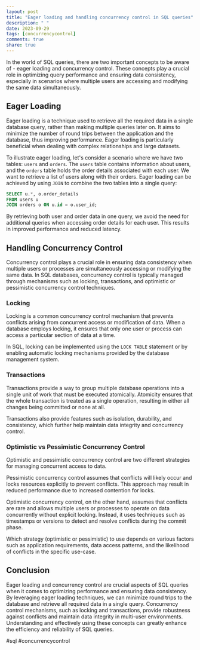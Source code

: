 ```yaml
---
layout: post
title: "Eager loading and handling concurrency control in SQL queries"
description: " "
date: 2023-09-29
tags: [concurrencycontrol]
comments: true
share: true
---
```


In the world of SQL queries, there are two important concepts to be aware of - eager loading and concurrency control. These concepts play a crucial role in optimizing query performance and ensuring data consistency, especially in scenarios where multiple users are accessing and modifying the same data simultaneously.

## Eager Loading

Eager loading is a technique used to retrieve all the required data in a single database query, rather than making multiple queries later on. It aims to minimize the number of round trips between the application and the database, thus improving performance. Eager loading is particularly beneficial when dealing with complex relationships and large datasets.

To illustrate eager loading, let's consider a scenario where we have two tables: `users` and `orders`. The `users` table contains information about users, and the `orders` table holds the order details associated with each user. We want to retrieve a list of users along with their orders. Eager loading can be achieved by using `JOIN` to combine the two tables into a single query:

```sql
SELECT u.*, o.order_details
FROM users u
JOIN orders o ON u.id = o.user_id;
```

By retrieving both user and order data in one query, we avoid the need for additional queries when accessing order details for each user. This results in improved performance and reduced latency.

## Handling Concurrency Control

Concurrency control plays a crucial role in ensuring data consistency when multiple users or processes are simultaneously accessing or modifying the same data. In SQL databases, concurrency control is typically managed through mechanisms such as locking, transactions, and optimistic or pessimistic concurrency control techniques.

### Locking

Locking is a common concurrency control mechanism that prevents conflicts arising from concurrent access or modification of data. When a database employs locking, it ensures that only one user or process can access a particular section of data at a time.

In SQL, locking can be implemented using the `LOCK TABLE` statement or by enabling automatic locking mechanisms provided by the database management system.

### Transactions

Transactions provide a way to group multiple database operations into a single unit of work that must be executed atomically. Atomicity ensures that the whole transaction is treated as a single operation, resulting in either all changes being committed or none at all.

Transactions also provide features such as isolation, durability, and consistency, which further help maintain data integrity and concurrency control.

### Optimistic vs Pessimistic Concurrency Control

Optimistic and pessimistic concurrency control are two different strategies for managing concurrent access to data.

Pessimistic concurrency control assumes that conflicts will likely occur and locks resources explicitly to prevent conflicts. This approach may result in reduced performance due to increased contention for locks.

Optimistic concurrency control, on the other hand, assumes that conflicts are rare and allows multiple users or processes to operate on data concurrently without explicit locking. Instead, it uses techniques such as timestamps or versions to detect and resolve conflicts during the commit phase.

Which strategy (optimistic or pessimistic) to use depends on various factors such as application requirements, data access patterns, and the likelihood of conflicts in the specific use-case.

## Conclusion

Eager loading and concurrency control are crucial aspects of SQL queries when it comes to optimizing performance and ensuring data consistency. By leveraging eager loading techniques, we can minimize round trips to the database and retrieve all required data in a single query. Concurrency control mechanisms, such as locking and transactions, provide robustness against conflicts and maintain data integrity in multi-user environments. Understanding and effectively using these concepts can greatly enhance the efficiency and reliability of SQL queries.

#sql #concurrencycontrol